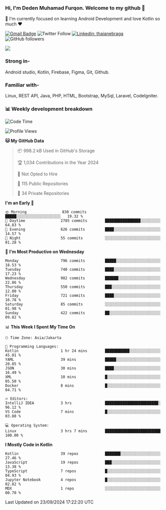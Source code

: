 ### Hi, I'm Deden Muhamad Furqon. Welcome to my github 👋

<!--
**furqoncreative/furqoncreative** is a ✨ _special_ ✨ repository because its `README.md` (this file) appears on your GitHub profile.

Here are some ideas to get you started:

- 🔭 I’m currently working on ...
- 👯 I’m looking to collaborate on ...
- 🤔 I’m looking for help with ...
- 💬 Ask me about ...
- 📫 How to reach me: ...
- 😄 Pronouns: ...
- ⚡ Fun fact: ...
-->

  🌱 I'm currently focused on learning Android Development and love Kotlin so much ❤ 

[![Gmail Badge](https://img.shields.io/badge/-furqoncreative24@gmail.com-c14438?style=flat-square&logo=Gmail&logoColor=white&link=mailto:furqoncreative24@gmail.com)](mailto:furqoncreative24@gmail.com)
![Twitter Follow](https://img.shields.io/twitter/follow/furqoncreative?label=Follow)
[![Linkedin: thaianebraga](https://img.shields.io/badge/-Deden_Muhamad_Furqon-blue?style=flat-square&logo=Linkedin&logoColor=white&link=https://www.linkedin.com/in/anmol-p-singh/)](https://www.linkedin.com/in/furqoncreative/)
![GitHub followers](https://img.shields.io/github/followers/furqoncreative?label=Follow&style=social)

<img src="https://github-readme-stats.sera5-dev.vercel.app/api?username=furqoncreative&hide=stars&show_icons=true&count_private=true&include_all_commits=true&title_color=#008080&icon_color=#008080&hide_border=true" width="">

### Strong in-

Android studio, Kotlin, Firebase, Figma, Git, Github.

### Familiar with-
Linux, REST API, Java, PHP, HTML, Bootstrap, MySql, Laravel, CodeIgniter.

### 📊 Weekly development breakdown

<!--START_SECTION:waka-->
![Code Time](http://img.shields.io/badge/Code%20Time-2%2C669%20hrs%2029%20mins-blue)

![Profile Views](http://img.shields.io/badge/Profile%20Views-0-blue)

**🐱 My GitHub Data** 

> 📦 998.2 kB Used in GitHub's Storage 
 > 
> 🏆 1,034 Contributions in the Year 2024
 > 
> 🚫 Not Opted to Hire
 > 
> 📜 115 Public Repositories 
 > 
> 🔑 34 Private Repositories 
 > 
**I'm an Early 🐤** 

```text
🌞 Morning                830 commits         █████░░░░░░░░░░░░░░░░░░░░   19.32 % 
🌆 Daytime                2785 commits        ████████████████░░░░░░░░░   64.83 % 
🌃 Evening                626 commits         ████░░░░░░░░░░░░░░░░░░░░░   14.57 % 
🌙 Night                  55 commits          ░░░░░░░░░░░░░░░░░░░░░░░░░   01.28 % 
```
📅 **I'm Most Productive on Wednesday** 

```text
Monday                   796 commits         █████░░░░░░░░░░░░░░░░░░░░   18.53 % 
Tuesday                  740 commits         ████░░░░░░░░░░░░░░░░░░░░░   17.23 % 
Wednesday                982 commits         ██████░░░░░░░░░░░░░░░░░░░   22.86 % 
Thursday                 550 commits         ███░░░░░░░░░░░░░░░░░░░░░░   12.80 % 
Friday                   721 commits         ████░░░░░░░░░░░░░░░░░░░░░   16.78 % 
Saturday                 85 commits          ░░░░░░░░░░░░░░░░░░░░░░░░░   01.98 % 
Sunday                   422 commits         ██░░░░░░░░░░░░░░░░░░░░░░░   09.82 % 
```


📊 **This Week I Spent My Time On** 

```text
🕑︎ Time Zone: Asia/Jakarta

💬 Programming Languages: 
Kotlin                   1 hr 24 mins        ███████████░░░░░░░░░░░░░░   45.01 % 
YAML                     39 mins             █████░░░░░░░░░░░░░░░░░░░░   20.85 % 
JSON                     30 mins             ████░░░░░░░░░░░░░░░░░░░░░   16.49 % 
XML                      10 mins             █░░░░░░░░░░░░░░░░░░░░░░░░   05.50 % 
Docker                   8 mins              █░░░░░░░░░░░░░░░░░░░░░░░░   04.71 % 

🔥 Editors: 
IntelliJ IDEA            3 hrs               ████████████████████████░   96.12 % 
VS Code                  7 mins              █░░░░░░░░░░░░░░░░░░░░░░░░   03.88 % 

💻 Operating System: 
Linux                    3 hrs 7 mins        █████████████████████████   100.00 % 
```

**I Mostly Code in Kotlin** 

```text
Kotlin                   39 repos            ███████░░░░░░░░░░░░░░░░░░   27.46 % 
JavaScript               19 repos            ███░░░░░░░░░░░░░░░░░░░░░░   13.38 % 
TypeScript               7 repos             █░░░░░░░░░░░░░░░░░░░░░░░░   04.93 % 
Jupyter Notebook         4 repos             █░░░░░░░░░░░░░░░░░░░░░░░░   02.82 % 
MDX                      1 repo              ░░░░░░░░░░░░░░░░░░░░░░░░░   00.70 % 
```




 Last Updated on 23/09/2024 17:22:20 UTC
<!--END_SECTION:waka-->
